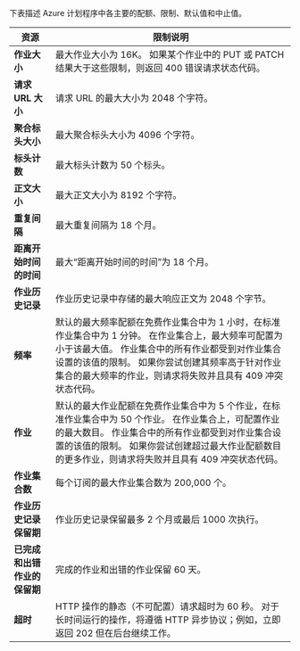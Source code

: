 下表描述 Azure 计划程序中各主要的配额、限制、默认值和中止值。

| 资源 | 限制说明 |
| --- | --- |
| **作业大小** |最大作业大小为 16K。 如果某个作业中的 PUT 或 PATCH 结果大于这些限制，则返回 400 错误请求状态代码。 |
| **请求 URL 大小** |请求 URL 的最大大小为 2048 个字符。 |
| **聚合标头大小** |最大聚合标头大小为 4096 个字符。 |
| **标头计数** |最大标头计数为 50 个标头。 |
| **正文大小** |最大正文大小为 8192 个字符。 |
| **重复间隔** |最大重复间隔为 18 个月。 |
| **距离开始时间的时间** |最大“距离开始时间的时间”为 18 个月。 |
| **作业历史记录** |作业历史记录中存储的最大响应正文为 2048 个字节。 |
| **频率** |默认的最大频率配额在免费作业集合中为 1 小时，在标准作业集合中为 1 分钟。 在作业集合上，最大频率可配置为小于该最大值。 作业集合中的所有作业都受到对作业集合设置的该值的限制。 如果你尝试创建其频率高于针对作业集合的最大频率的作业，则请求将失败并且具有 409 冲突状态代码。 |
| **作业** |默认的最大作业配额在免费作业集合中为 5 个作业，在标准作业集合中为 50 个作业。 在作业集合上，可配置作业的最大数目。 作业集合中的所有作业都受到对作业集合设置的该值的限制。 如果你尝试创建超过最大作业配额数目的更多作业，则请求将失败并且具有 409 冲突状态代码。 |
| **作业集合数** |每个订阅的最大作业集合数为 200,000 个。 |
| **作业历史记录保留期** |作业历史记录保留最多 2 个月或最后 1000 次执行。 |
| **已完成和出错作业的保留期** |完成的作业和出错的作业保留 60 天。 |
| **超时** |HTTP 操作的静态（不可配置）请求超时为 60 秒。 对于长时间运行的操作，将遵循 HTTP 异步协议；例如，立即返回 202 但在后台继续工作。 |

